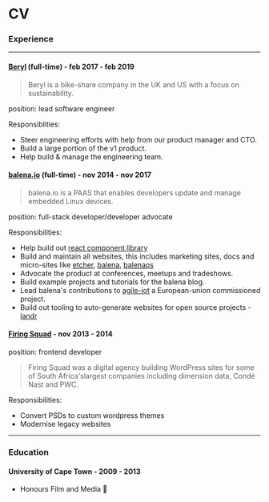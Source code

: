 # CV

### Experience

<hr/>

#### [Beryl](https://beryl.cc) (full-time) - feb 2017 - feb 2019

> Beryl is a bike-share company in the UK and US with a focus on sustainability.

position: lead software engineer

Responsiblities:

- Steer engineering efforts with help from our product manager and CTO.
- Build a large portion of the v1 product.
- Help build & manage the engineering team.

#### [balena.io](https://balena.io) (full-time) - nov 2014 - nov 2017

> balena.io is a PAAS that enables developers update and manage embedded Linux devices.

position: full-stack developer/developer advocate

Responsibilities:

- Help build out [react component library](https://github.com/balena-io-modules/rendition)
- Build and maintain all websites, this includes marketing sites, docs and micro-sites like [etcher](https://etcher.io/), [balena](https://www.balena.io/), [balenaos](https://balenaos.io/)
- Advocate the product at conferences, meetups and tradeshows.
- Build example projects and tutorials for the balena blog.
- Lead balena's contributions to [agile-iot](https://github.com/agile-iot) a European-union commissioned project.
- Build out tooling to auto-generate websites for open source projects - [landr](https://github.com/balena-io/landr)

#### [Firing Squad](http://firingsquad.co.za/) - nov 2013 - 2014

position: frontend developer

> Firing Squad was a digital agency building WordPress sites for some of South Africa'slargest companies including dimension data, Condé Nast
> and PWC.

Responsibilities:

- Convert PSDs to custom wordpress themes
- Modernise legacy websites

<hr />

### Education

#### University of Cape Town - 2009 - 2013

- Honours Film and Media 🤷
